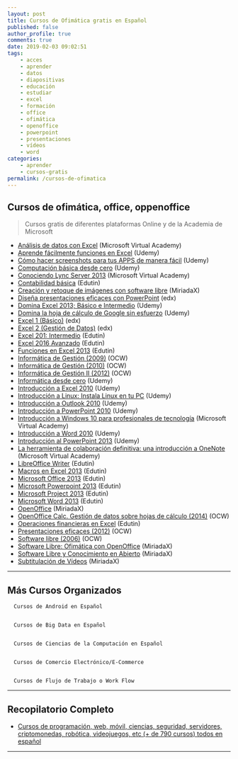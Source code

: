 ```yaml
---
layout: post
title: Cursos de Ofimática gratis en Español
published: false
author_profile: true
comments: true
date: 2019-02-03 09:02:51
tags:
    - acces
    - aprender
    - datos
    - diapositivas
    - educación
    - estudiar
    - excel
    - formación
    - office
    - ofimática
    - openoffice
    - powerpoint
    - presentaciones
    - vídeos
    - word
categories:
    - aprender
    - cursos-gratis
permalink: /cursos-de-ofimatica
---
```

## Cursos de ofimática, office, oppenoffice

> Cursos gratis de diferentes plataformas Online y de la Academia de Microsoft

  * [Análisis de datos con Excel][1] (Microsoft Virtual Academy)
  * [Aprende fácilmente funciones en Excel][2] (Udemy)
  * [Cómo hacer screenshots para tus APPS de manera fácil][3] (Udemy)
  * [Computación básica desde cero][4] (Udemy)
  * [Conociendo Lync Server 2013][5] (Microsoft Virtual Academy)
  * [Contabilidad básica][6] (Edutin)
  * [Creación y retoque de imágenes con software libre][7] (MiriadaX)
  * [Diseña presentaciones eficaces con PowerPoint][8] (edx)
  * [Domina Excel 2013; Básico e Intermedio][9] (Udemy)
  * [Domina la hoja de cálculo de Google sin esfuerzo][10] (Udemy)
  * [Excel 1 (Básico)][11] (edx)
  * [Excel 2 (Gestión de Datos)][12] (edx)
  * [Excel 201: Intermedio][13] (Edutin)
  * [Excel 2016 Avanzado][14] (Edutin)
  * [Funciones en Excel 2013][15] (Edutin)
  * [Informática de Gestión (2009)][16] (OCW)
  * [Informática de Gestión (2010)][17] (OCW)
  * [Informática de Gestión II (2012)][18] (OCW)
  * [Informática desde cero][19] (Udemy)
  * [Introducción a Excel 2010][20] (Udemy)
  * [Introducción a Linux: Instala Linux en tu PC][21] (Udemy)
  * [Introducción a Outlook 2010][22] (Udemy)
  * [Introducción a PowerPoint 2010][23] (Udemy)
  * [Introducción a Windows 10 para profesionales de tecnología][24] (Microsoft Virtual Academy)
  * [Introducción a Word 2010][25] (Udemy)
  * [Introducción al PowerPoint 2013][26] (Udemy)
  * [La herramienta de colaboración definitiva: una introducción a OneNote][27] (Microsoft Virtual Academy)
  * [LibreOffice Writer][28] (Edutin)
  * [Macros en Excel 2013][29] (Edutin)
  * [Microsoft Office 2013][30] (Edutin)
  * [Microsoft Powerpoint 2013][31] (Edutin)
  * [Microsoft Project 2013][32] (Edutin)
  * [Microsoft Word 2013][33] (Edutin)
  * [OpenOffice][34] (MiriadaX)
  * [OpenOffice Calc. Gestión de datos sobre hojas de cálculo (2014)][35] (OCW)
  * [Operaciones financieras en Excel][36] (Edutin)
  * [Presentaciones eficaces (2012)][37] (OCW)
  * [Software libre (2006)][38] (OCW)
  * [Software Libre: Ofimática con OpenOffice][34] (MiriadaX)
  * [Software Libre y Conocimiento en Abierto][39] (MiriadaX)
  * [Subtitulación de Vídeos][40] (MiriadaX)

* * *

## Más Cursos Organizados


  
    
      Cursos de Android en Español
    
    
      Cursos de Big Data en Español
    
    
      Cursos de Ciencias de la Computación en Español
    
    
      Cursos de Comercio Electrónico/E-Commerce
    
    
      Cursos de Flujo de Trabajo o Work Flow
    
  


* * *

## Recopilatorio Completo

  * [Cursos de programación, web, móvil, ciencias, seguridad, servidores, criptomonedas, robótica, videojuegos, etc (+ de 790 cursos) todos en español][41]

* * *

 [1]: https://mva.microsoft.com/es-es/training-courses/anlisis-de-datos-con-excel-17479
 [2]: https://www.udemy.com/aprende-facilmente-funciones-en-excel
 [3]: https://www.udemy.com/como-hacer-screenshots-para-tus-apps-de-manera-facil
 [4]: https://www.udemy.com/computacion-basica-desde-cero-hasta-redes-sociales
 [5]: https://mva.microsoft.com/es-es/training-courses/conociendo-lync-server-2013--11252
 [6]: https://edutin.com/curso-de-Contabilidad-basica-2308
 [7]: https://miriadax.net/web/creacion-y-retoque-2-ed
 [8]: https://www.edx.org/course/disena-presentaciones-eficaces-con-upvalenciax-ppt101x-0
 [9]: https://www.udemy.com/domina-excel-2013-basico-intermedio-en-menos-de-4-horas
 [10]: https://www.udemy.com/domina-la-hoja-de-calculo-de-google-sin-esfuerzo
 [11]: https://www.edx.org/course/excel-upvalenciax-xls101x-1
 [12]: https://www.edx.org/course/excel-2-gestion-de-datos-upvalenciax-xls201x
 [13]: https://edutin.com/curso-de-excel-2013-intermedio-2219
 [14]: https://edutin.com/curso-de-excel-avanzado-3428
 [15]: https://edutin.com/curso-de-funciones-de-Excel-2013-2304
 [16]: http://ocw.uc3m.es/ingenieria-informatica/informatica-de-gestion
 [17]: https://ocw.ehu.eus/file.php/122/Informatica_gestion/Course_listing.html
 [18]: http://ocw.ugr.es/course/view.php?id=86
 [19]: https://www.udemy.com/informatica-desde-cero
 [20]: https://www.udemy.com/introduccion-a-excel-2010
 [21]: https://www.udemy.com/instala-linux-en-tu-pc
 [22]: https://www.udemy.com/introduccion-a-outlook-2010
 [23]: https://www.udemy.com/introduccion-a-powerpoint-2010
 [24]: https://mva.microsoft.com/es-es/training-courses/introduccin-a-windows-10-para-profesionales-de-tecnologa-14781
 [25]: https://www.udemy.com/introduccion-a-word-2010
 [26]: https://www.udemy.com/introduccion-al-powerpoint-2013
 [27]: https://mva.microsoft.com/es-es/training-courses/la-herramienta-de-colaboracin-definitiva-una-introduccin-a-onenote-15804
 [28]: https://edutin.com/curso-de-libreoficce-writer-3612
 [29]: https://edutin.com/curso-de-macros-excel-2013-basico-3096
 [30]: https://edutin.com/curso-de-office-2013-499
 [31]: https://edutin.com/curso-de-microsoft-powerpoint-2013-2452
 [32]: https://edutin.com/curso-de-microsoft-project-2013-basico-1920
 [33]: https://edutin.com/curso-de-premier-pro-2017-3545
 [34]: https://miriadax.net/web/software-libre-ofimatica-con-openoffice
 [35]: https://ocw.unican.es/course/view.php?id=61
 [36]: https://edutin.com/curso-de-operaciones-financieras-en-excel-3845
 [37]: https://ocw.unican.es/course/view.php?id=188
 [38]: http://ocw.upm.es/ciencia-de-la-computacion-e-inteligencia-artificial/software-libre
 [39]: https://miriadax.net/web/soft_libre_y_conocimiento/inicio
 [40]: https://miriadax.net/web/subtitular-en-linea-2-edicion-
 [41]: https://mundoframework.com/cursos-de-programacion-web-movil-ciencias-seguridad-servidores-criptomonedas/